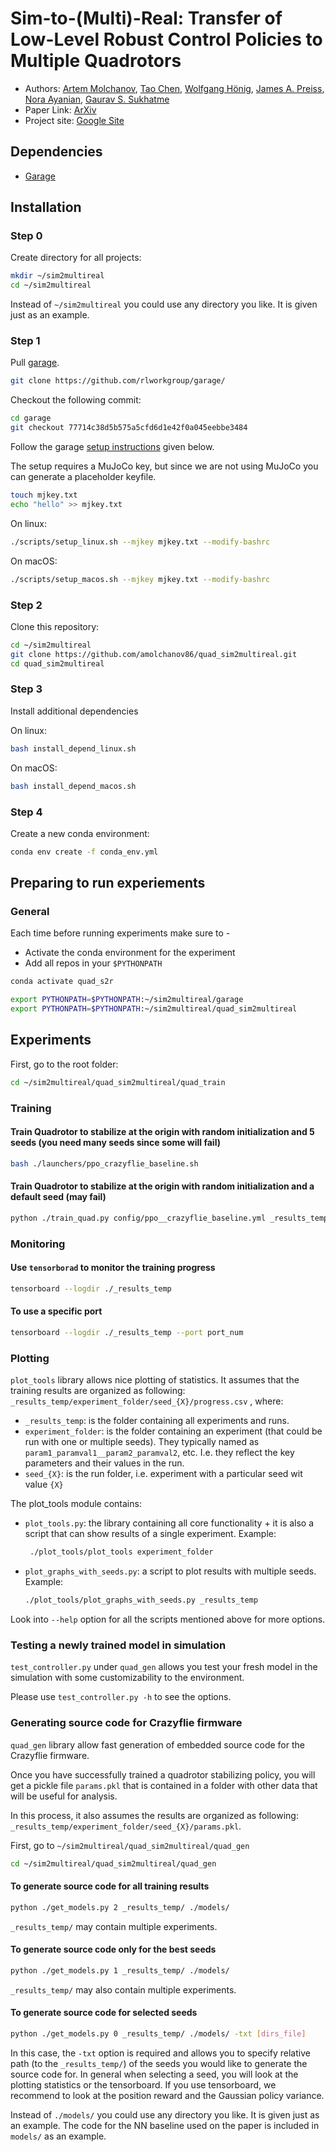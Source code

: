 # Sim-to-(Multi)-Real: Transfer of Low-Level Robust Control Policies to Multiple Quadrotors
- Authors: [Artem Molchanov](https://amolchanov86.github.io/), [Tao Chen](https://taochenosu.github.io/), [Wolfgang Hönig](http://act.usc.edu/group.html), [James A. Preiss](http://jpreiss.github.io/), [Nora Ayanian](https://viterbi-web.usc.edu/~ayanian/), [Gaurav S. Sukhatme](http://robotics.usc.edu/~gaurav/)
- Paper Link: [ArXiv](https://arxiv.org/abs/1903.04628)
- Project site: [Google Site](https://sites.google.com/view/sim-to-multi-quad)

<!-- - If you use our work in academic research, please cite us:) -->


## Dependencies

- [Garage](https://github.com/rlworkgroup/garage/)

## Installation

### Step 0

Create directory for all projects:

```sh
mkdir ~/sim2multireal
cd ~/sim2multireal
```

Instead of `~/sim2multireal` you could use any directory you like. It is given just as an example.

### Step 1

Pull [garage](https://github.com/rlworkgroup/garage/).

```sh
git clone https://github.com/rlworkgroup/garage/
```

Checkout the following commit:

```sh
cd garage
git checkout 77714c38d5b575a5cfd6d1e42f0a045eebbe3484
```

Follow the garage [setup instructions](http://rlgarage.readthedocs.io/en/latest/user/installation.html) given below.

The setup requires a MuJoCo key, but since we are not using MuJoCo you can generate a placeholder keyfile.

```sh
touch mjkey.txt
echo "hello" >> mjkey.txt
```

On linux:

```sh
./scripts/setup_linux.sh --mjkey mjkey.txt --modify-bashrc
```

On macOS:

```sh
./scripts/setup_macos.sh --mjkey mjkey.txt --modify-bashrc
```

### Step 2

Clone this repository:

```sh
cd ~/sim2multireal
git clone https://github.com/amolchanov86/quad_sim2multireal.git
cd quad_sim2multireal
```

### Step 3

Install additional dependencies

On linux:

```sh
bash install_depend_linux.sh
```

On macOS:

```sh
bash install_depend_macos.sh
```

### Step 4

Create a new conda environment:

```sh
conda env create -f conda_env.yml
```

## Preparing to run experiements

### General

Each time before running experiments make sure to -

- Activate the conda environment for the experiment
- Add all repos in your `$PYTHONPATH`

```sh
conda activate quad_s2r

export PYTHONPATH=$PYTHONPATH:~/sim2multireal/garage
export PYTHONPATH=$PYTHONPATH:~/sim2multireal/quad_sim2multireal
```

## Experiments

First, go to the root folder:

```sh
cd ~/sim2multireal/quad_sim2multireal/quad_train
```

### Training

#### Train Quadrotor to stabilize at the origin with random initialization and 5 seeds (you need many seeds since some will fail)

```sh
bash ./launchers/ppo_crazyflie_baseline.sh
```

#### Train Quadrotor to stabilize at the origin with random initialization and a default seed (may fail)

```sh
python ./train_quad.py config/ppo__crazyflie_baseline.yml _results_temp/ppo_crazyflie_baseline/seed_001
```

### Monitoring

#### Use `tensorborad` to monitor the training progress

```sh
tensorboard --logdir ./_results_temp
```

#### To use a specific port

```sh
tensorboard --logdir ./_results_temp --port port_num
```

### Plotting

`plot_tools` library allows nice plotting of statistics.
It assumes that the training results are organized as following: `_results_temp/experiment_folder/seed_{X}/progress.csv` , where:

- `_results_temp`: is the folder containing all experiments and runs.
- `experiment_folder`: is the folder containing an experiment (that could be run with one or multiple seeds).
  They typically named as `param1_paramval1__param2_paramval2`, etc. I.e. they reflect the key parameters and their values in the run.
- `seed_{X}`: is the run folder, i.e. experiment with a particular seed wit value `{X}`

The plot_tools module contains:

- `plot_tools.py`: the library containing all core functionality + it is also a script that can show results of a single experiment. Example:

   ```sh
    ./plot_tools/plot_tools experiment_folder
   ```

- `plot_graphs_with_seeds.py`: a script to plot results with multiple seeds. Example:

   ```sh
   ./plot_tools/plot_graphs_with_seeds.py _results_temp
   ```

Look into `--help` option for all the scripts mentioned above for more options.

### Testing a newly trained model in simulation

`test_controller.py` under `quad_gen` allows you test your fresh model in the simulation with some customizability to the environment. 

Please use `test_controller.py -h` to see the options.

### Generating source code for Crazyflie firmware

`quad_gen` library allow fast generation of embedded source code for the Crazyflie firmware.

Once you have successfully trained a quadrotor stabilizing policy, you will get a pickle file `params.pkl` that is contained in a folder with other data that will be useful for analysis.

In this process, it also assumes the results are organized as following: `_results_temp/experiment_folder/seed_{X}/params.pkl`.

First, go to `~/sim2multireal/quad_sim2multireal/quad_gen`

```sh
cd ~/sim2multireal/quad_sim2multireal/quad_gen
```

#### To generate source code for all training results

```sh
python ./get_models.py 2 _results_temp/ ./models/
```

`_results_temp/` may contain multiple experiments.

#### To generate source code only for the best seeds

```sh
python ./get_models.py 1 _results_temp/ ./models/
```

`_results_temp/` may also contain multiple experiments.

#### To generate source code for selected seeds

```sh
python ./get_models.py 0 _results_temp/ ./models/ -txt [dirs_file]
```

In this case, the `-txt` option is required and allows you to specify relative path (to the `_results_temp/`) of the seeds you would like to generate the source code for. In general when selecting a seed, you will look at the plotting statistics or the tensorboard.
If you use tensorboard, we recommend to look at the position reward and the Gaussian policy variance.

Instead of `./models/` you could use any directory you like. It is given just as an example.
The code for the NN baseline used on the paper is included in `models/` as an example.
